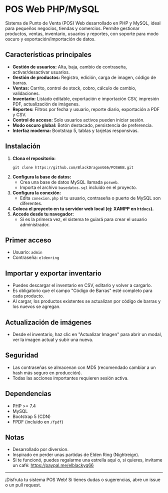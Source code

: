 # POS Web PHP/MySQL

Sistema de Punto de Venta (POS) Web desarrollado en PHP y MySQL, ideal para pequeños negocios, tiendas y comercios. Permite gestionar productos, ventas, inventario, usuarios y reportes, con soporte para modo oscuro y exportación/importación de datos.

## Características principales

- **Gestión de usuarios:** Alta, baja, cambio de contraseña, activar/desactivar usuarios.
- **Gestión de productos:** Registro, edición, carga de imagen, código de barras.
- **Ventas:** Carrito, control de stock, cobro, cálculo de cambio, validaciones.
- **Inventario:** Listado editable, exportación e importación CSV, impresión PDF, actualización de imágenes.
- **Reportes:** Filtros por fecha y usuario, reporte diario, exportación a PDF y CSV.
- **Control de acceso:** Solo usuarios activos pueden iniciar sesión.
- **Modo oscuro global:** Botón destacado, persistencia de preferencia.
- **Interfaz moderna:** Bootstrap 5, tablas y tarjetas responsivas.

## Instalación

1. **Clona el repositorio:**
   ```
   git clone https://github.com/BlackDragonG66/POSWEB.git
   ```
2. **Configura la base de datos:**
   - Crea una base de datos MySQL llamada `posweb`.
   - Importa el archivo `basedatos.sql` incluido en el proyecto.
3. **Configura la conexión:**
   - Edita `conexion.php` si tu usuario, contraseña o puerto de MySQL son diferentes.
4. **Coloca el proyecto en tu servidor web local (ej: XAMPP en `htdocs`).**
5. **Accede desde tu navegador:**
   - Si es la primera vez, el sistema te guiará para crear el usuario administrador.

## Primer acceso
- Usuario: `admin`
- Contraseña: `eldenring`

## Importar y exportar inventario
- Puedes descargar el inventario en CSV, editarlo y volver a cargarlo.
- Es obligatorio que el campo "Código de Barras" esté completo para cada producto.
- Al cargar, los productos existentes se actualizan por código de barras y los nuevos se agregan.

## Actualización de imágenes
- Desde el inventario, haz clic en "Actualizar Imagen" para abrir un modal, ver la imagen actual y subir una nueva.

## Seguridad
- Las contraseñas se almacenan con MD5 (recomendado cambiar a un hash más seguro en producción).
- Todas las acciones importantes requieren sesión activa.

## Dependencias
- PHP >= 7.4
- MySQL
- Bootstrap 5 (CDN)
- FPDF (incluido en `/fpdf`)

## Notas
- Desarrollado por diversion.
- Inspirado en perder unas partidas de Elden Ring (Nightreign).
- Si te funcionó, puedes regalarme una estrella aquí o, si quieres, invítame un café: https://paypal.me/elblackyg66

---
¡Disfruta tu sistema POS Web! Si tienes dudas o sugerencias, abre un issue o un pull request.